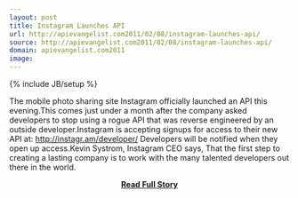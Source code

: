 ```yaml
---
layout: post
title: Instagram Launches API
url: http://apievangelist.com2011/02/08/instagram-launches-api/
source: http://apievangelist.com2011/02/08/instagram-launches-api/
domain: apievangelist.com2011
image: 
---
```

{% include JB/setup %}<p>The mobile photo sharing site Instagram officially launched an API this evening.This comes just under a month after the company asked developers to stop using a rogue API that was reverse engineered by an outside developer.Instagram is accepting signups for access to their new API at: http://instagr.am/developer/ Developers will be notified when they open up access.Kevin Systrom, Instagram CEO says, That the first step to creating a lasting company is to work with the many talented developers out there in the world.</p>
<center><p><a href="http://apievangelist.com2011/02/08/instagram-launches-api/" style='padding:25px; font-sze:18px; font-weight: bold;'>Read Full Story</a></p></center>
